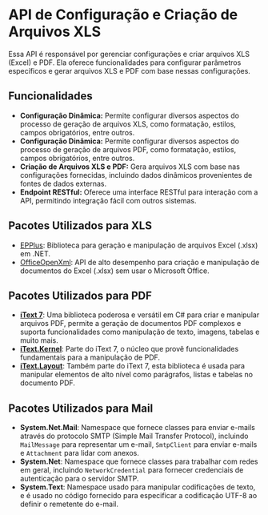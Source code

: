 # API de Configuração e Criação de Arquivos XLS

Essa API é responsável por gerenciar configurações e criar arquivos XLS (Excel) e PDF. Ela oferece funcionalidades para configurar parâmetros específicos e gerar arquivos XLS e PDF com base nessas configurações.

## Funcionalidades

- **Configuração Dinâmica:** Permite configurar diversos aspectos do processo de geração de arquivos XLS, como formatação, estilos, campos obrigatórios, entre outros.
- **Configuração Dinâmica:** Permite configurar diversos aspectos do processo de geração de arquivos PDF, como formatação, estilos, campos obrigatórios, entre outros.
- **Criação de Arquivos XLS e PDF:** Gera arquivos XLS com base nas configurações fornecidas, incluindo dados dinâmicos provenientes de fontes de dados externas.
- **Endpoint RESTful:** Oferece uma interface RESTful para interação com a API, permitindo integração fácil com outros sistemas.

## Pacotes Utilizados para XLS 

- [EPPlus](https://github.com/EPPlusSoftware/EPPlus): Biblioteca para geração e manipulação de arquivos Excel (.xlsx) em .NET.
- [OfficeOpenXml](https://github.com/JanKallman/EPPlus): API de alto desempenho para criação e manipulação de documentos do Excel (.xlsx) sem usar o Microsoft Office.

## Pacotes Utilizados para PDF 

- **[iText 7](https://itextpdf.com/)**: Uma biblioteca poderosa e versátil em C# para criar e manipular arquivos PDF, permite a geração de documentos PDF complexos e suporta funcionalidades como manipulação de texto, imagens, tabelas e muito mais.
- **[iText.Kernel](https://itextpdf.com/en/products/itext-7/itext-7-core)**: Parte do iText 7, o núcleo que provê funcionalidades fundamentais para a manipulação de PDF.
- **[iText.Layout](https://itextpdf.com/en/products/itext-7/itext-7-core)**: Também parte do iText 7, esta biblioteca é usada para manipular elementos de alto nível como parágrafos, listas e tabelas no documento PDF.

## Pacotes Utilizados para Mail 

- **System.Net.Mail**: Namespace que fornece classes para enviar e-mails através do protocolo SMTP (Simple Mail Transfer Protocol), incluindo `MailMessage` para representar um e-mail, `SmtpClient` para enviar e-mails e `Attachment` para lidar com anexos.
- **System.Net**: Namespace que fornece classes para trabalhar com redes em geral, incluindo `NetworkCredential` para fornecer credenciais de autenticação para o servidor SMTP.
- **System.Text**: Namespace usado para manipular codificações de texto, e é usado no código fornecido para especificar a codificação UTF-8 ao definir o remetente do e-mail.
